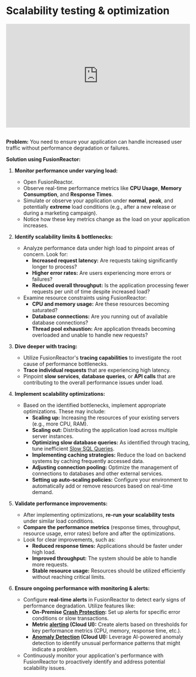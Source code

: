 
# Scalability testing & optimization


<div style="padding:56.25% 0 0 0;position:relative;"><iframe src="https://player.vimeo.com/video/1069933440?title=0&amp;byline=0&amp;portrait=0&amp;badge=0&amp;autopause=0&amp;player_id=0&amp;app_id=58479" frameborder="0" allow="autoplay; fullscreen; picture-in-picture; clipboard-write; encrypted-media" style="position:absolute;top:0;left:0;width:100%;height:100%;" title="Scalability Testing &amp; Optimization"></iframe></div><script src="https://player.vimeo.com/api/player.js"></script>

<br>

**Problem:** You need to ensure your application can handle increased user traffic without performance degradation or failures.

**Solution using FusionReactor:**

1.  **Monitor performance under varying load:**
    * Open FusionReactor.
    * Observe real-time performance metrics like **CPU Usage**, **Memory Consumption**, and **Response Times**.
    * Simulate or observe your application under **normal**, **peak**, and potentially **extreme** load conditions (e.g., after a new release or during a marketing campaign).
    * Notice how these key metrics change as the load on your application increases.

2.  **Identify scalability limits & bottlenecks:**
    * Analyze performance data under high load to pinpoint areas of concern. Look for:
        * **Increased request latency:** Are requests taking significantly longer to process?
        * **Higher error rates:** Are users experiencing more errors or failures?
        * **Reduced overall throughput:** Is the application processing fewer requests per unit of time despite increased load?
    * Examine resource constraints using FusionReactor:
        * **CPU and memory usage:** Are these resources becoming saturated?
        * **Database connections:** Are you running out of available database connections?
        * **Thread pool exhaustion:** Are application threads becoming overloaded and unable to handle new requests?

3.  **Dive deeper with tracing:**
    * Utilize FusionReactor's **tracing capabilities** to investigate the root cause of performance bottlenecks.
    * **Trace individual requests** that are experiencing high latency.
    * Pinpoint **slow services**, **database queries**, or **API calls** that are contributing to the overall performance issues under load.

4.  **Implement scalability optimizations:**
    * Based on the identified bottlenecks, implement appropriate optimizations. These may include:
        * **Scaling up:** Increasing the resources of your existing servers (e.g., more CPU, RAM).
        * **Scaling out:** Distributing the application load across multiple server instances.
        * **Optimizing slow database queries:** As identified through tracing, tune inefficient [Slow SQL Queries](/Getting-started/Tutorials/resolve-slow-queries/).
        * **Implementing caching strategies:** Reduce the load on backend systems by caching frequently accessed data.
        * **Adjusting connection pooling:** Optimize the management of connections to databases and other external services.
        * **Setting up auto-scaling policies:** Configure your environment to automatically add or remove resources based on real-time demand.

5.  **Validate performance improvements:**
    * After implementing optimizations, **re-run your scalability tests** under similar load conditions.
    * **Compare the performance metrics** (response times, throughput, resource usage, error rates) before and after the optimizations.
    * Look for clear improvements, such as:
        * **Reduced response times:** Applications should be faster under high load.
        * **Improved throughput:** The system should be able to handle more requests.
        * **Stable resource usage:** Resources should be utilized efficiently without reaching critical limits.

6.  **Ensure ongoing performance with monitoring & alerts:**
    * Configure **real-time alerts** in FusionReactor to detect early signs of performance degradation. Utilize features like:
        * **On-Premise [Crash Protection](/Data-insights/Features/Crash-protection/Crash-Protection/):** Set up alerts for specific error conditions or slow transactions.
        * **Metric [alerting](/Data-insights/Features/alerting/) (Cloud UI):** Create alerts based on thresholds for key performance metrics (CPU, memory, response time, etc.).
        * **[Anomaly Detection](/Data-insights/Features/Anomaly-Detection/ADuserguide/) (Cloud UI):** Leverage AI-powered anomaly detection to identify unusual performance patterns that might indicate a problem.
    * Continuously monitor your application's performance with FusionReactor to proactively identify and address potential scalability issues.

